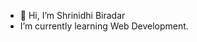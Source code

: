 - 👋 Hi, I’m Shrinidhi Biradar
-   I’m currently learning Web Development.

<!---
BiradarShrinidhi/BiradarShrinidhi is a ✨ special ✨ repository because its `README.md` (this file) appears on your GitHub profile.
You can click the Preview link to take a look at your changes.
--->
